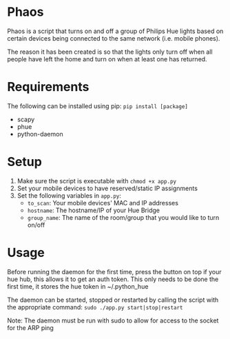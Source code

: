 # Phaos
Phaos is a script that turns on and off a group of Philips Hue lights based on certain devices being connected to the same network (i.e. mobile phones).

The reason it has been created is so that the lights only turn off when all people have left the home and turn on when at least one has returned.

# Requirements
The following can be installed using pip: `pip install [package]`
- scapy
- phue
- python-daemon

# Setup
1. Make sure the script is executable with `chmod +x app.py`
2. Set your mobile devices to have reserved/static IP assignments
3. Set the following variables in `app.py`:
    - `to_scan`:  Your mobile devices' MAC and IP addresses
    - `hostname`: The hostname/IP of your Hue Bridge
    - `group_name`: The name of the room/group that you would like to turn on/off

# Usage
Before running the daemon for the first time, press the button on top if your hue hub, this allows it to get an auth token.
This only needs to be done the first time, it stores the hue token in ~/.python_hue

The daemon can be started, stopped or restarted by calling the script with the appropriate command:
`sudo ./app.py start|stop|restart`

Note: The daemon must be run with sudo to allow for access to the socket for the ARP ping